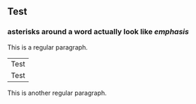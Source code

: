 ## Test

### asterisks around a word actually look like *emphasis*


This is a regular paragraph.

<table>
    <tr>
        <td>Test</td>
    </tr>
        <td>Test</td>
    </tr>
</table>

This is another regular paragraph.
